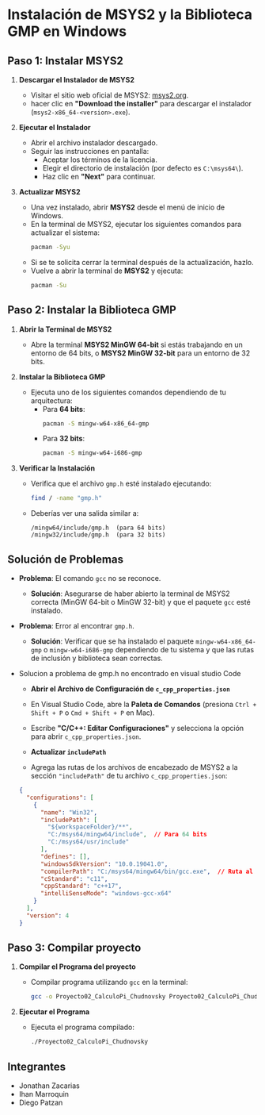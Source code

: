 # Instalación de MSYS2 y la Biblioteca GMP en Windows


## Paso 1: Instalar MSYS2

1. **Descargar el Instalador de MSYS2**
   - Visitar el sitio web oficial de MSYS2: [msys2.org](https://www.msys2.org).
   - hacer clic en **"Download the installer"** para descargar el instalador (`msys2-x86_64-<version>.exe`).

2. **Ejecutar el Instalador**
   - Abrir el archivo instalador descargado.
   - Seguir las instrucciones en pantalla:
     - Aceptar los términos de la licencia.
     - Elegir el directorio de instalación (por defecto es `C:\msys64\`).
     - Haz clic en **"Next"** para continuar.

3. **Actualizar MSYS2**
   - Una vez instalado, abrir **MSYS2** desde el menú de inicio de Windows.
   - En la terminal de MSYS2, ejecutar los siguientes comandos para actualizar el sistema:
     ```sh
     pacman -Syu
     ```
   - Si se te solicita cerrar la terminal después de la actualización, hazlo.
   - Vuelve a abrir la terminal de **MSYS2** y ejecuta:
     ```sh
     pacman -Su
     ```

## Paso 2: Instalar la Biblioteca GMP

1. **Abrir la Terminal de MSYS2**
   - Abre la terminal **MSYS2 MinGW 64-bit** si estás trabajando en un entorno de 64 bits, o **MSYS2 MinGW 32-bit** para un entorno de 32 bits.

2. **Instalar la Biblioteca GMP**
   - Ejecuta uno de los siguientes comandos dependiendo de tu arquitectura:
     - Para **64 bits**:
       ```sh
       pacman -S mingw-w64-x86_64-gmp
       ```
     - Para **32 bits**:
       ```sh
       pacman -S mingw-w64-i686-gmp
       ```

3. **Verificar la Instalación**
   - Verifica que el archivo `gmp.h` esté instalado ejecutando:
     ```sh
     find / -name "gmp.h"
     ```
   - Deberías ver una salida similar a:
     ```
     /mingw64/include/gmp.h  (para 64 bits)
     /mingw32/include/gmp.h  (para 32 bits)
     ```


## Solución de Problemas

- **Problema**: El comando `gcc` no se reconoce.
  - **Solución**: Asegurarse de haber abierto la terminal de MSYS2 correcta (MinGW 64-bit o MinGW 32-bit) y que el paquete `gcc` esté instalado.
- **Problema**: Error al encontrar `gmp.h`.
  - **Solución**: Verificar que se ha instalado el paquete `mingw-w64-x86_64-gmp` o `mingw-w64-i686-gmp` dependiendo de tu sistema y que las rutas de inclusión y biblioteca sean correctas.

- Solucion a problema de gmp.h no encontrado en visual studio Code

    - **Abrir el Archivo de Configuración de `c_cpp_properties.json`**
   - En Visual Studio Code, abre la **Paleta de Comandos** (presiona `Ctrl + Shift + P` o `Cmd + Shift + P` en Mac).
   - Escribe **"C/C++: Editar Configuraciones"** y selecciona la opción para abrir `c_cpp_properties.json`.

    - **Actualizar `includePath`**
   - Agrega las rutas de los archivos de encabezado de MSYS2 a la sección `"includePath"` de tu archivo `c_cpp_properties.json`:
   ```json
   {
     "configurations": [
       {
         "name": "Win32",
         "includePath": [
           "${workspaceFolder}/**",
           "C:/msys64/mingw64/include",  // Para 64 bits
           "C:/msys64/usr/include"
         ],
         "defines": [],
         "windowsSdkVersion": "10.0.19041.0",
         "compilerPath": "C:/msys64/mingw64/bin/gcc.exe",  // Ruta al compilador GCC
         "cStandard": "c11",
         "cppStandard": "c++17",
         "intelliSenseMode": "windows-gcc-x64"
       }
     ],
     "version": 4
   }
   ```

## Paso 3: Compilar proyecto

1. **Compilar el Programa del proyecto**
   - Compilar programa utilizando `gcc` en la terminal:
     ```sh
     gcc -o Proyecto02_CalculoPi_Chudnovsky Proyecto02_CalculoPi_Chudnovsky.c -lgmp -fopenmp
     ```

2. **Ejecutar el Programa**
   - Ejecuta el programa compilado:
     ```sh
     ./Proyecto02_CalculoPi_Chudnovsky
     ```
  
   

## Integrantes

- Jonathan Zacarias
- Ihan Marroquin
- Diego Patzan

 
